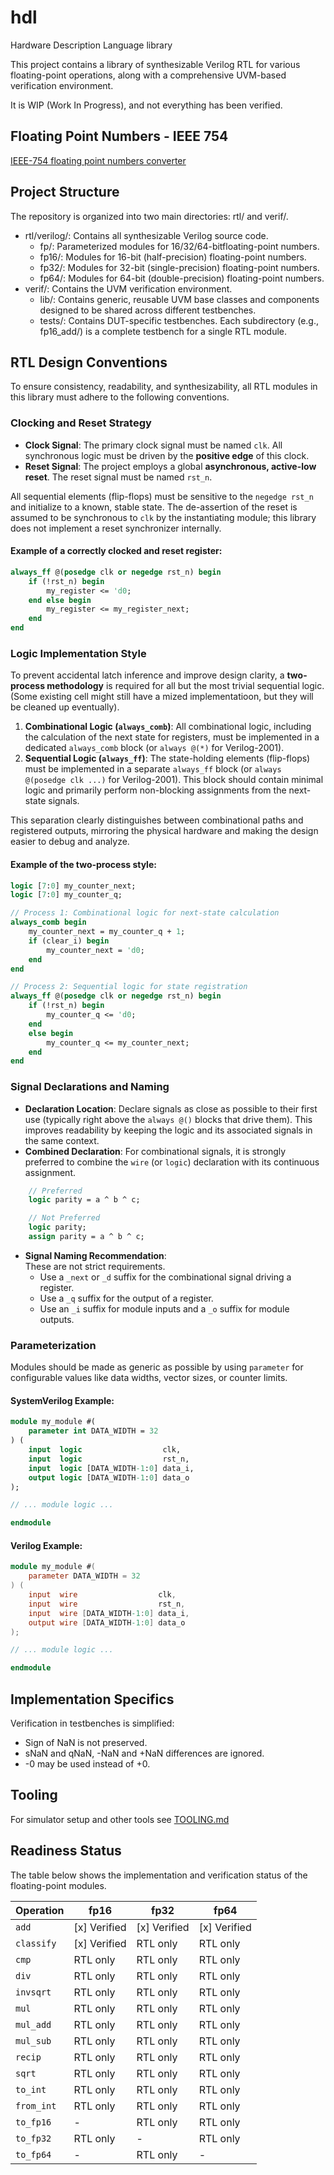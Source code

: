 # hdl

Hardware Description Language library

This project contains a library of synthesizable Verilog RTL for various floating-point operations, along with a comprehensive UVM-based verification environment.

It is WIP (Work In Progress), and not everything has been verified.

## Floating Point Numbers - IEEE 754

[IEEE-754 floating point numbers converter](https://numeral-systems.com/ieee-754-converter/)

## Project Structure

The repository is organized into two main directories: rtl/ and verif/.

* rtl/verilog/: Contains all synthesizable Verilog source code.  
  * fp/: Parameterized modules for 16/32/64-bitfloating-point numbers.  
  * fp16/: Modules for 16-bit (half-precision) floating-point numbers.  
  * fp32/: Modules for 32-bit (single-precision) floating-point numbers.  
  * fp64/: Modules for 64-bit (double-precision) floating-point numbers.  
* verif/: Contains the UVM verification environment.  
  * lib/: Contains generic, reusable UVM base classes and components designed to be shared across different testbenches.  
  * tests/: Contains DUT-specific testbenches. Each subdirectory (e.g., fp16\_add/) is a complete testbench for a single RTL module.

## RTL Design Conventions

To ensure consistency, readability, and synthesizability, all RTL modules in this library must adhere to the following conventions.

### Clocking and Reset Strategy

* **Clock Signal**: The primary clock signal must be named `clk`. All synchronous logic must be driven by the **positive edge** of this clock.
* **Reset Signal**: The project employs a global **asynchronous, active-low reset**. The reset signal must be named `rst_n`.

All sequential elements (flip-flops) must be sensitive to the `negedge rst_n` and initialize to a known, stable state. The de-assertion of the reset is assumed to be synchronous to `clk` by the instantiating module; this library does not implement a reset synchronizer internally.

#### **Example of a correctly clocked and reset register:**

```systemverilog
always_ff @(posedge clk or negedge rst_n) begin
    if (!rst_n) begin
        my_register <= 'd0;
    end else begin
        my_register <= my_register_next;
    end
end
```

### Logic Implementation Style

To prevent accidental latch inference and improve design clarity, a **two-process methodology** is required for all but the most trivial sequential logic. (Some existing cell might still have a mized implementatioon, but they will be cleaned up eventually).

1. **Combinational Logic (`always_comb`)**: All combinational logic, including the calculation of the next state for registers, must be implemented in a dedicated `always_comb` block (or `always @(*)` for Verilog-2001).
2. **Sequential Logic (`always_ff`)**: The state-holding elements (flip-flops) must be implemented in a separate `always_ff` block (or `always @(posedge clk ...)` for Verilog-2001). This block should contain minimal logic and primarily perform non-blocking assignments from the next-state signals.

This separation clearly distinguishes between combinational paths and registered outputs, mirroring the physical hardware and making the design easier to debug and analyze.

#### **Example of the two-process style:**

```systemverilog
logic [7:0] my_counter_next;
logic [7:0] my_counter_q;

// Process 1: Combinational logic for next-state calculation
always_comb begin
    my_counter_next = my_counter_q + 1;
    if (clear_i) begin
        my_counter_next = 'd0;
    end
end

// Process 2: Sequential logic for state registration
always_ff @(posedge clk or negedge rst_n) begin
    if (!rst_n) begin
        my_counter_q <= 'd0;
    end
    else begin
        my_counter_q <= my_counter_next;
    end
end
```

### Signal Declarations and Naming

* **Declaration Location**: Declare signals as close as possible to their first use (typically right above the `always @()` blocks that drive them). This improves readability by keeping the logic and its associated signals in the same context.
* **Combined Declaration**: For combinational signals, it is strongly preferred to combine the `wire` (or `logic`) declaration with its continuous assignment.

```systemverilog
    // Preferred
    logic parity = a ^ b ^ c;

    // Not Preferred
    logic parity;
    assign parity = a ^ b ^ c;
```

* **Signal Naming Recommendation**:  
These are not strict requirements.
  * Use a `_next` or `_d` suffix for the combinational signal driving a register.
  * Use a `_q` suffix for the output of a register.
  * Use an `_i` suffix for module inputs and a `_o` suffix for module outputs.

### Parameterization

Modules should be made as generic as possible by using `parameter` for configurable values like data widths, vector sizes, or counter limits.

#### **SystemVerilog Example:**

```systemverilog
module my_module #(
    parameter int DATA_WIDTH = 32
) (
    input  logic                  clk,
    input  logic                  rst_n,
    input  logic [DATA_WIDTH-1:0] data_i,
    output logic [DATA_WIDTH-1:0] data_o
);

// ... module logic ...

endmodule
```

#### **Verilog Example:**

```verilog
module my_module #(
    parameter DATA_WIDTH = 32
) (
    input  wire                  clk,
    input  wire                  rst_n,
    input  wire [DATA_WIDTH-1:0] data_i,
    output wire [DATA_WIDTH-1:0] data_o
);

// ... module logic ...

endmodule
```

## Implementation Specifics

Verification in testbenches is simplified:

* Sign of NaN is not preserved.
* sNaN and qNaN, -NaN and +NaN differences are ignored.
* -0 may be used instead of +0.

## Tooling

For simulator setup and other tools see [TOOLING.md](TOOLING.md)

## Readiness Status

The table below shows the implementation and verification status of the floating-point modules.

| Operation     | fp16          | fp32          | fp64          |
|---------------|---------------|---------------|---------------|
| `add`         | [x]  Verified | [x]  Verified | [x]  Verified |
| `classify`    | [x]  Verified | RTL only      | RTL only      |
| `cmp`         | RTL only      | RTL only      | RTL only      |
| `div`         | RTL only      | RTL only      | RTL only      |
| `invsqrt`     | RTL only      | RTL only      | RTL only      |
| `mul`         | RTL only      | RTL only      | RTL only      |
| `mul_add`     | RTL only      | RTL only      | RTL only      |
| `mul_sub`     | RTL only      | RTL only      | RTL only      |
| `recip`       | RTL only      | RTL only      | RTL only      |
| `sqrt`        | RTL only      | RTL only      | RTL only      |
| `to_int`      | RTL only      | RTL only      | RTL only      |
| `from_int`    | RTL only      | RTL only      | RTL only      |
| `to_fp16`     | -             | RTL only      | RTL only      |
| `to_fp32`     | RTL only      | -             | RTL only      |
| `to_fp64`     | -             | RTL only      | -             |
